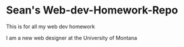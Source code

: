 # Sean's Web-dev-Homework-Repo

This is for all my web dev homework

I am a new web designer at the University of Montana
